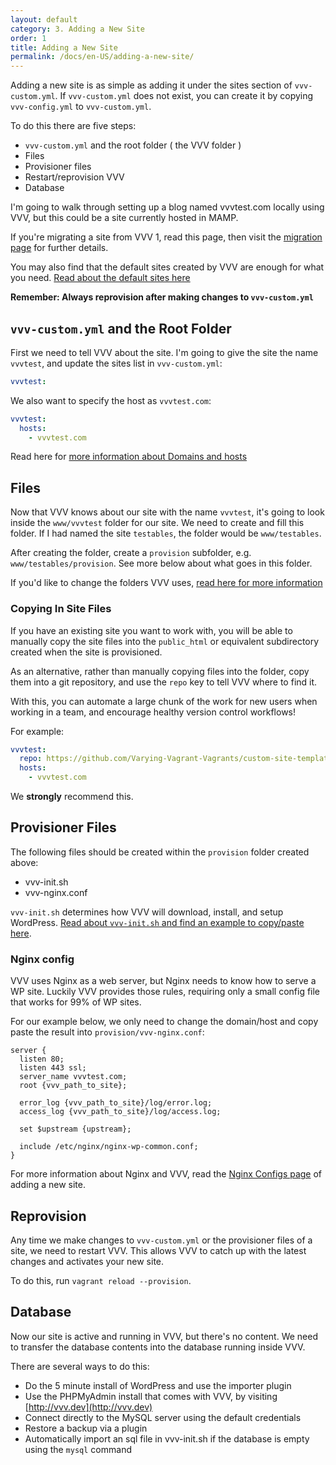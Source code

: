 ```yaml
---
layout: default
category: 3. Adding a New Site
order: 1
title: Adding a New Site
permalink: /docs/en-US/adding-a-new-site/
---
```


Adding a new site is as simple as adding it under the sites section of `vvv-custom.yml`. If `vvv-custom.yml` does not exist, you can create it by copying `vvv-config.yml` to `vvv-custom.yml`.

To do this there are five steps:

 - `vvv-custom.yml` and the root folder ( the VVV folder )
 - Files
 - Provisioner files
 - Restart/reprovision VVV
 - Database

I'm going to walk through setting up a blog named vvvtest.com locally using VVV, but this could be a site currently hosted in MAMP.

If you're migrating a site from VVV 1, read this page, then visit the [migration page](migrating-from-vvv-1-4-x/) for further details.

You may also find that the default sites created by VVV are enough for what you need. [Read about the default sites here](../references/default-sites/)

**Remember: Always reprovision after making changes to `vvv-custom.yml`**

## `vvv-custom.yml` and the Root Folder

First we need to tell VVV about the site. I'm going to give the site the name `vvvtest`, and update the sites list in `vvv-custom.yml`:

```YAML
vvvtest:
```

We also want to specify the host as `vvvtest.com`:

```YAML
vvvtest:
  hosts:
    - vvvtest.com
```

Read here for [more information about Domains and hosts](custom-domains-hosts/)

## Files

Now that VVV knows about our site with the name `vvvtest`, it's going to look inside the `www/vvvtest` folder for our site. We need to create and fill this folder. If I had named the site `testables`, the folder would be `www/testables`.

After creating the folder, create a `provision` subfolder, e.g. `www/testables/provision`. See more below about what goes in this folder.

If you'd like to change the folders VVV uses, [read here for more information](custom-paths-and-folders/)

### Copying In Site Files

If you have an existing site you want to work with, you will be able to manually copy the site files into the `public_html` or equivalent subdirectory created when the site is provisioned.

As an alternative, rather than manually copying files into the folder, copy them into a git repository, and use the `repo` key to tell VVV where to find it.

With this, you can automate a large chunk of the work for new users when working in a team, and encourage healthy version control workflows!

For example:

```YAML
vvvtest:
  repo: https://github.com/Varying-Vagrant-Vagrants/custom-site-template.git
  hosts:
    - vvvtest.com
```

We **strongly** recommend this.

## Provisioner Files

The following files should be created within the `provision` folder created above:

 - vvv-init.sh
 - vvv-nginx.conf

`vvv-init.sh` determines how VVV will download, install, and setup WordPress. [Read about `vvv-init.sh` and find an example to copy/paste here](setup-script/).

### Nginx config

VVV uses Nginx as a web server, but Nginx needs to know how to serve a WP site. Luckily VVV provides those rules, requiring only a small config file that works for 99% of WP sites.

For our example below, we only need to change the domain/host and copy paste the result into `provision/vvv-nginx.conf`:

```nginx
server {
  listen 80;
  listen 443 ssl;
  server_name vvvtest.com;
  root {vvv_path_to_site};

  error_log {vvv_path_to_site}/log/error.log;
  access_log {vvv_path_to_site}/log/access.log;

  set $upstream {upstream};

  include /etc/nginx/nginx-wp-common.conf;
}
```

For more information about Nginx and VVV, read the [Nginx Configs page](nginx-configuration/) of adding a new site.

## Reprovision

Any time we make changes to `vvv-custom.yml` or the provisioner files of a site, we need to restart VVV. This allows VVV to catch up with the latest changes and activates your new site.

To do this, run `vagrant reload --provision`.

## Database

Now our site is active and running in VVV, but there's no content. We need to transfer the database contents into the database running inside VVV.

There are several ways to do this:

 - Do the 5 minute install of WordPress and use the importer plugin
 - Use the PHPMyAdmin install that comes with VVV, by visiting [http://vvv.dev](http://vvv.dev)
 - Connect directly to the MySQL server using the default credentials
 - Restore a backup via a plugin
 - Automatically import an sql file in vvv-init.sh if the database is empty using the `mysql` command
